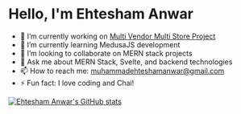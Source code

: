 # Hello, I'm Ehtesham Anwar

- 🔭 I’m currently working on [Multi Vendor Multi Store Project](#)
- 🌱 I’m currently learning MedusaJS development
- 👯 I’m looking to collaborate on MERN stack projects
- 💬 Ask me about MERN Stack, Svelte, and backend technologies
- 📫 How to reach me: [muhammadehteshamanwar@gmail.com](mailto:muhammadehteshamanwar@gmail.com)
- ⚡ Fun fact: I love coding and Chai!

[![Ehtesham Anwar's GitHub stats](https://github-readme-stats-two-flame-47.vercel.app/api?username=EhteshamAnwar)](https://github.com/anuraghazra/github-readme-stats)
